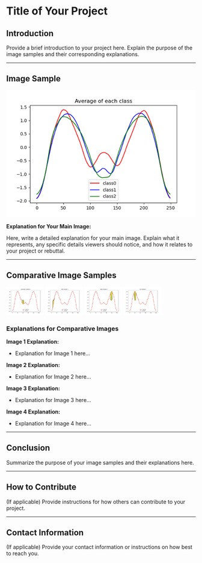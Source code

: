 # Title of Your Project

## Introduction

Provide a brief introduction to your project here. Explain the purpose of the image samples and their corresponding explanations.

---

## Image Sample

![Alt text for your main image](Explanation_Samples/arrowhead/Avg.png)

**Explanation for Your Main Image:**

Here, write a detailed explanation for your main image. Explain what it represents, any specific details viewers should notice, and how it relates to your project or rebuttal.

---

## Comparative Image Samples

<p float="left">
  <img src="Explanation_Samples/arrowhead/combined_0.png" alt="Alt text for Image 1" width="100" />
  <img src="Explanation_Samples/arrowhead/lime_0.png" alt="Alt text for Image 2" width="100" />
  <img src="Explanation_Samples/arrowhead/shap_0.png" alt="Alt text for Image 3" width="100" />
  <img src="Explanation_Samples/arrowhead/rise_0.png" alt="Alt text for Image 4" width="100" />
</p>

### Explanations for Comparative Images

**Image 1 Explanation:**

- Explanation for Image 1 here...

**Image 2 Explanation:**

- Explanation for Image 2 here...

**Image 3 Explanation:**

- Explanation for Image 3 here...

**Image 4 Explanation:**

- Explanation for Image 4 here...

---

## Conclusion

Summarize the purpose of your image samples and their explanations here.

---

## How to Contribute

(If applicable) Provide instructions for how others can contribute to your project.

---

## Contact Information

(If applicable) Provide your contact information or instructions on how best to reach you.
